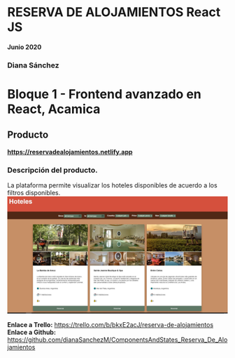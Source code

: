 # RESERVA DE ALOJAMIENTOS React JS

#### Junio 2020

### Diana Sánchez 
# Bloque 1 - Frontend avanzado en React, Acamica

## Producto

**https://reservadealojamientos.netlify.app**

### Descripción del producto.
La plataforma permite visualizar los hoteles disponibles de acuerdo a los filtros disponibles.
![](https://github.com/dianaSanchezM/ComponentsAndStates_Reserva_De_Alojamientos/blob/master/images/showcase.JPG)


**Enlace a Trello:** https://trello.com/b/bkxE2acJ/reserva-de-alojamientos
**Enlace a Github:** https://github.com/dianaSanchezM/ComponentsAndStates_Reserva_De_Alojamientos


